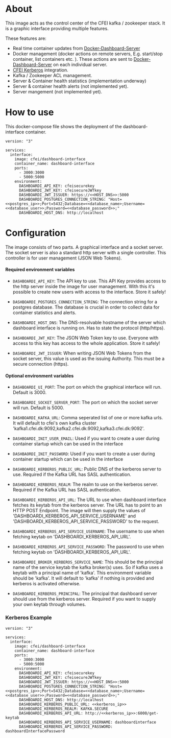 # About
This image acts as the control center of the CFEI kafka / zookeeper stack. It is a graphic interface providing multiple features.

These features are:
* Real time container updates from [Docker-Dashboard-Server](https://github.com/jakobhviid/Dashboard-Server-Docker)
* Docker management (docker actions on remote servers, E.g. start/stop container, list containers etc. ). These actions are sent to [Docker-Dashboard-Server](https://github.com/jakobhviid/Dashboard-Server-Docker) on each individual server.
* [CFEI Kerberos](https://github.com/jakobhviid/Kerberos-Server-Docker) integration.
* Kafka / Zookeeper ACL management.
* Server & Container health statistics (implementation underway)
* Server & container health alerts (not implemented yet).
* Server mangement (not implemented yet).

# How to use
This docker-compose file shows the deployment of the dashboard-interface container.

```
version: "3"

services:
  interface:
    image: cfei/dashboard-interface
    container_name: dashboard-interface
    ports:
      - 3000:3000
      - 5000:5000
    environment: 
      DASHBOARDI_API_KEY: cfeisecurekey
      DASHBOARDI_JWT_KEY: cfeisecureJWTkey
      DASHBOARDI_JWT_ISSUER: https://<<HOST_DNS>>:5000
      DASHBOARDI_POSTGRES_CONNECTION_STRING: "Host=<<postgres_ip>>;Port=5432;Database=<<database_name>;Username=<<database_user>>;Password=<<database_password>>;"
      DASHBOARDI_HOST_DNS: http://localhost

```

# Configuration
The image consists of two parts. A graphical interface and a socket server. The socket server is also a standard http server with a single controller. This controller is for user management (JSON Web Tokens).

#### Required environment variables
  
- `DASHBOARDI_API_KEY`: The API key to use. This API Key provides access to the http server inside the image for user management. With this it's possible to create new users with access to the interface. Store it safely!
  
- `DASHBOARDI_POSTGRES_CONNECTION_STRING`: The connection string for a postgres database. The database is crucial in order to collect data for container statistics and alerts.

- `DASHBOARDI_HOST_DNS`: The DNS-resolvable hostname of the server which dashboard interface is running on. Has to state the protocol (http/https).
  
- `DASHBOARDI_JWT_KEY`: The JSON Web Token key to use. Everyone with access to this key has access to the whole application. Store it safely!

- `DASHBOARDI_JWT_ISSUER`: When writing JSON Web Tokens from the socket server, this value is used as the issuing Authority. This must be a secure connection (https).

#### Optional environment variables

- `DASHBOARDI_UI_PORT`: The port on which the graphical interface will run. Default is 3000.

- `DASHBOARDI_SOCKET_SERVER_PORT`: The port on which the socket server will run. Default is 5000.

- `DASHBOARDI_KAFKA_URL`: Comma seperated list of one or more kafka urls. It will default to cfei's own kafka cluster 'kafka1.cfei.dk:9092,kafka2.cfei.dk:9092,kafka3.cfei.dk:9092'.

- `DASHBOARDI_INIT_USER_EMAIL`: Used if you want to create a user during container startup which can be used in the interface

- `DASHBAORDI_INIT_PASSWORD`: Used if you want to create a user during container startup which can be used in the interface

- `DASHBOARDI_KERBEROS_PUBLIC_URL`: Public DNS of the kerberos server to use. Required if the Kafka URL has SASL authentication.

- `DASHBOARDI_KERBEROS_REALM`: The realm to use on the kerberos server. Required if the Kafka URL has SASL authentication.

- `DASHBOARDI_KERBEROS_API_URL`: The URL to use when dashboard interface fetches its keytab from the kerberos server. The URL has to point to an HTTP POST Endpoint. The image will then supply the values of 'DASHBOARDI_KERBEROS_API_SERVICE_USERNAME' and 'DASHBOARDI_KERBEROS_API_SERVICE_PASSWORD' to the request.

- `DASHBOARDI_KERBEROS_API_SERVICE_USERNAME`: The username to use when fetching keytab on 'DASHBOARDI_KERBEROS_API_URL'.

- `DASHBOARDI_KERBEROS_API_SERVICE_PASSWORD`: The password to use when fetching keytab on 'DASHBOARDI_KERBEROS_API_URL'.

- `DASHBOARDI_BROKER_KERBEROS_SERVICE_NAME`: This should be the principal name of the service keytab the kafka broker(s) uses. So if kafka uses a keytab with a principal name of 'kafka'. This environment variable should be 'kafka'. It will default to 'kafka' if nothing is provided and kerberos is activated otherwise.

- `DASHBOARDI_KERBEROS_PRINCIPAL`: The principal that dashboard server should use from the kerberos server. Required if you want to supply your own keytab through volumes.

### Kerberos Example

```
version: "3"

services:
  interface:
    image: cfei/dashboard-interface
    container_name: dashboard-interface
    ports:
      - 3000:3000
      - 5000:5000
    environment:
      DASHBOARDI_API_KEY: cfeisecurekey
      DASHBOARDI_JWT_KEY: cfeisecureJWTkey
      DASHBOARDI_JWT_ISSUER: https://<<HOST_DNS>>:5000
      DASHBOARDI_POSTGRES_CONNECTION_STRING: "Host=<<postgres_ip>>;Port=5432;Database=<<database_name>;Username=<<database_user>>;Password=<<database_password>>;"
      DASHBOARDI_HOST_DNS: http://localhost
      DASHBOARDI_KERBEROS_PUBLIC_URL: <<kerberos_ip>>
      DASHBOARDI_KERBEROS_REALM: KAFKA.SECURE
      DASHBOARDI_KERBEROS_API_URL: http://<<kerberos_ip>>:6000/get-keytab
      DASHBOARDI_KERBEROS_API_SERVICE_USERNAME: dashboardinterface
      DASHBOARDI_KERBEROS_API_SERVICE_PASSWORD: dashboardInterfacePassword
```


